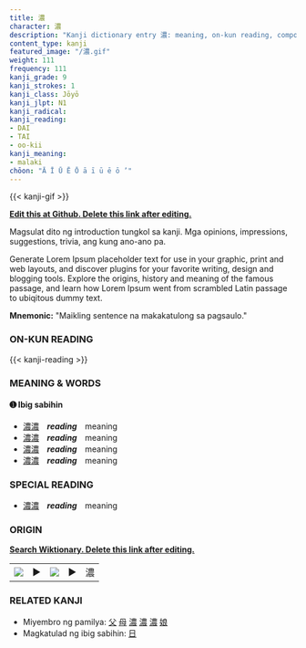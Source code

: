 ```yaml
---
title: 濃
character: 濃
description: "Kanji dictionary entry 濃: meaning, on-kun reading, compounds, origin, related kanji"
content_type: kanji
featured_image: "/濃.gif"
weight: 111
frequency: 111
kanji_grade: 9
kanji_strokes: 1
kanji_class: Jōyō
kanji_jlpt: N1
kanji_radical: 
kanji_reading: 
- DAI
- TAI
- oo-kii
kanji_meaning:
- malaki
chōon: "Ā Ī Ū Ē Ō ā ī ū ē ō ’"
---
```

[//]: # (Don't edit the line below. Kanji animated GIF code is automatically generated.)
{{< kanji-gif >}}

[//]: # (Edit below this line.)

**[Edit this at Github. Delete this link after editing.](https://github.com/tim0g/tim/tree/main/content/kanji/濃/index.md)**

Magsulat dito ng introduction tungkol sa kanji. Mga opinions, impressions, suggestions, trivia, ang kung ano-ano pa.

Generate Lorem Ipsum placeholder text for use in your graphic, print and web layouts, and discover plugins for your favorite writing, design and blogging tools. Explore the origins, history and meaning of the famous passage, and learn how Lorem Ipsum went from scrambled Latin passage to ubiqitous dummy text.
 
**Mnemonic:** "Maikling sentence na makakatulong sa pagsaulo."

### ON-KUN READING

[//]: # (Don't edit the line below. ON-KUN READING code is automatically generated.)
{{< kanji-reading >}}

### MEANING & WORDS

#### ➊ **Ibig sabihin**
  - [濃](../濃)[濃](../濃)　***reading***　meaning
  - [濃](../濃)[濃](../濃)　***reading***　meaning
  - [濃](../濃)[濃](../濃)　***reading***　meaning
  - [濃](../濃)[濃](../濃)　***reading***　meaning

### SPECIAL READING
  - [濃](../濃)[濃](../濃)　***reading***　meaning

### ORIGIN

**[Search Wiktionary. Delete this link after editing.](https://wiktionary.org/wiki/濃)**
<table class="kanji-table"><tr><td>
<img src="60px-濃-bronze.svg.png">
</td><td>▶</td><td>
<img src="60px-濃-oracle.svg.png">
</td><td>▶</td>
<td class="kanji-origin">濃</td>
</tr></table>

### RELATED KANJI
- Miyembro ng pamilya: [父](../父) [母](../母) [濃](../濃) [濃](../濃) [濃](../濃) [娘](../娘)
- Magkatulad ng ibig sabihin: [日](../日)

